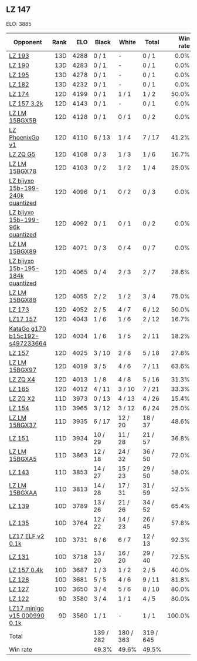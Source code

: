## LZ 147 ##

ELO: 3885

Opponent | Rank | ELO | Black | White | Total | Win rate
---------|-----:|----:|-------|-------|-------|-------:
[LZ 193](LZ%20193.md) | 13D | 4288 | 0 / 1 | - | 0 / 1 | 0.0%
[LZ 190](LZ%20190.md) | 13D | 4283 | 0 / 1 | - | 0 / 1 | 0.0%
[LZ 195](LZ%20195.md) | 13D | 4278 | 0 / 1 | - | 0 / 1 | 0.0%
[LZ 182](LZ%20182.md) | 13D | 4232 | 0 / 1 | - | 0 / 1 | 0.0%
[LZ 174](LZ%20174.md) | 12D | 4199 | 0 / 1 | 1 / 1 | 1 / 2 | 50.0%
[LZ 157 3.2k](LZ%20157%203.2k.md) | 12D | 4143 | 0 / 1 | - | 0 / 1 | 0.0%
[LZ LM 15BGX5B](LZ%20LM%2015BGX5B.md) | 12D | 4128 | 0 / 1 | 0 / 1 | 0 / 2 | 0.0%
[LZ PhoenixGo v1](LZ%20PhoenixGo%20v1.md) | 12D | 4110 | 6 / 13 | 1 / 4 | 7 / 17 | 41.2%
[LZ ZQ G5](LZ%20ZQ%20G5.md) | 12D | 4108 | 0 / 3 | 1 / 3 | 1 / 6 | 16.7%
[LZ LM 15BGX78](LZ%20LM%2015BGX78.md) | 12D | 4103 | 0 / 2 | 1 / 2 | 1 / 4 | 25.0%
[LZ bjiyxo 15b-199-240k quantized](LZ%20bjiyxo%2015b-199-240k%20quantized.md) | 12D | 4096 | 0 / 1 | 0 / 2 | 0 / 3 | 0.0%
[LZ bjiyxo 15b-199-96k quantized](LZ%20bjiyxo%2015b-199-96k%20quantized.md) | 12D | 4092 | 0 / 1 | 0 / 1 | 0 / 2 | 0.0%
[LZ LM 15BGX89](LZ%20LM%2015BGX89.md) | 12D | 4071 | 0 / 3 | 0 / 4 | 0 / 7 | 0.0%
[LZ bjiyxo 15b-195-184k quantized](LZ%20bjiyxo%2015b-195-184k%20quantized.md) | 12D | 4065 | 0 / 4 | 2 / 3 | 2 / 7 | 28.6%
[LZ LM 15BGX88](LZ%20LM%2015BGX88.md) | 12D | 4055 | 2 / 2 | 1 / 2 | 3 / 4 | 75.0%
[LZ 173](LZ%20173.md) | 12D | 4052 | 2 / 5 | 4 / 7 | 6 / 12 | 50.0%
[LZ17 157](LZ17%20157.md) | 12D | 4043 | 1 / 6 | 1 / 6 | 2 / 12 | 16.7%
[KataGo g170 b15c192-s497233664](KataGo%20g170%20b15c192-s497233664.md) | 12D | 4034 | 1 / 6 | 1 / 5 | 2 / 11 | 18.2%
[LZ 157](LZ%20157.md) | 12D | 4025 | 3 / 10 | 2 / 8 | 5 / 18 | 27.8%
[LZ LM 15BGX97](LZ%20LM%2015BGX97.md) | 12D | 4019 | 3 / 5 | 4 / 6 | 7 / 11 | 63.6%
[LZ ZQ X4](LZ%20ZQ%20X4.md) | 12D | 4013 | 1 / 8 | 4 / 8 | 5 / 16 | 31.3%
[LZ 165](LZ%20165.md) | 12D | 4012 | 4 / 11 | 3 / 10 | 7 / 21 | 33.3%
[LZ ZQ X2](LZ%20ZQ%20X2.md) | 11D | 3973 | 0 / 13 | 4 / 13 | 4 / 26 | 15.4%
[LZ 154](LZ%20154.md) | 11D | 3965 | 3 / 12 | 3 / 12 | 6 / 24 | 25.0%
[LZ LM 15BGX37](LZ%20LM%2015BGX37.md) | 11D | 3935 | 6 / 17 | 12 / 20 | 18 / 37 | 48.6%
[LZ 151](LZ%20151.md) | 11D | 3934 | 10 / 29 | 11 / 28 | 21 / 57 | 36.8%
[LZ LM 15BGXA5](LZ%20LM%2015BGXA5.md) | 11D | 3863 | 12 / 18 | 24 / 32 | 36 / 50 | 72.0%
[LZ 143](LZ%20143.md) | 11D | 3853 | 14 / 27 | 15 / 23 | 29 / 50 | 58.0%
[LZ LM 15BGXAA](LZ%20LM%2015BGXAA.md) | 11D | 3813 | 14 / 28 | 17 / 31 | 31 / 59 | 52.5%
[LZ 139](LZ%20139.md) | 10D | 3789 | 13 / 26 | 21 / 26 | 34 / 52 | 65.4%
[LZ 135](LZ%20135.md) | 10D | 3764 | 12 / 22 | 14 / 23 | 26 / 45 | 57.8%
[LZ17 ELF v2 0.1k](LZ17%20ELF%20v2%200.1k.md) | 10D | 3731 | 6 / 6 | 6 / 7 | 12 / 13 | 92.3%
[LZ 131](LZ%20131.md) | 10D | 3718 | 13 / 20 | 16 / 20 | 29 / 40 | 72.5%
[LZ 157 0.4k](LZ%20157%200.4k.md) | 10D | 3687 | 1 / 3 | 1 / 2 | 2 / 5 | 40.0%
[LZ 128](LZ%20128.md) | 10D | 3681 | 5 / 5 | 4 / 6 | 9 / 11 | 81.8%
[LZ 127](LZ%20127.md) | 10D | 3650 | 3 / 4 | 5 / 6 | 8 / 10 | 80.0%
[LZ 122](LZ%20122.md) | 9D | 3580 | 3 / 4 | 1 / 1 | 4 / 5 | 80.0%
[LZ17 minigo v15 000990 0.1k](LZ17%20minigo%20v15%20000990%200.1k.md) | 9D | 3560 | 1 / 1 | - | 1 / 1 | 100.0%
Total | | | 139 / 282 | 180 / 363 | 319 / 645 | 
Win rate| | | 49.3% | 49.6% | 49.5% | 
